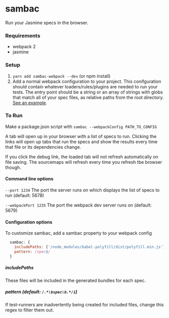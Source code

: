 # sambac
Run your Jasmine specs in the browser.

### Requirements
- webpack 2
- jasmine

### Setup

1. `yarn add sambac-webpack --dev` (or npm install)
2. Add a normal webpack configuration to your project. This conifguration should contain whatever loaders/rules/plugins are needed to run your tests. The entry point should be a string or an array of strings with globs that match all of your spec files, as relative paths from the root directory. [See an example](example/webpack.config.js).

### To Run
Make a package.json script with `sambac --webpackConfig PATH_TO_CONFIG`

A tab will open up in your browser with a list of specs to run. Clicking the links will open up tabs that run the specs and show the results every time that file or its dependencies change.

If you click the debug link, the loaded tab will not refresh automatically on file saving. The sourcemaps will refresh every time you refresh tbe browser though. 

#### Command line options

`--port 1234` The port the server runs on which displays the list of specs to run (default: 5678)

`--webpackPort 1235` The port the webpack dev server runs on (default: 5679)

#### Configuration options
To customize sambac, add a sambac property to your webpack config

```js
  sambac: {
    includePaths: ['/node_modules/babel-polyfill/dist/polyfill.min.js'],
    pattern: /spec$/
  }
```

##### includePaths
These files will be included in the generated bundles for each spec.

##### pattern (default: `/.*\bspec\b.*/i`)
If test-runners are inadvertently being created for included files, change this regex to filter them out.
